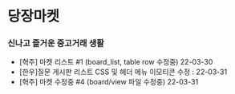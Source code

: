 # 당장마켓

### 신나고 즐거운 중고거래 생활

- [혁주] 마켓 리스트 #1 (board_list, table row 수정중) 22-03-30
- [한우]질문 게시판 리스트  CSS 및 헤더 메뉴 이모티콘 수정 : 22-03-31
- [혁주] 마켓 수정중 #4 (board/view 파일 수정중) 22-03-31